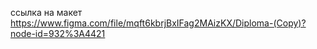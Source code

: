 ссылка на макет https://www.figma.com/file/mqft6kbrjBxIFag2MAizKX/Diploma-(Copy)?node-id=932%3A4421

